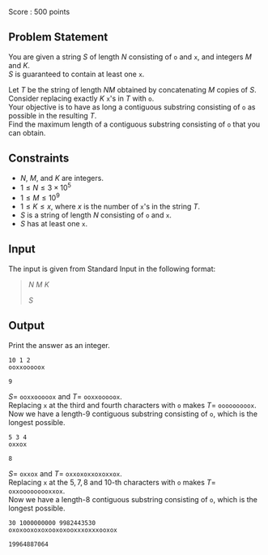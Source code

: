 Score : $500$ points

## Problem Statement

You are given a string $S$ of length $N$ consisting of `o` and `x`, and integers $M$ and $K$.<br>
$S$ is guaranteed to contain at least one `x`.

Let $T$ be the string of length $NM$ obtained by concatenating $M$ copies of $S$.
Consider replacing exactly $K$ `x`'s in $T$ with `o`.<br>
Your objective is to have as long a contiguous substring consisting of `o` as possible in the resulting $T$.<br>
Find the maximum length of a contiguous substring consisting of `o` that you can obtain.

## Constraints

- $N$, $M$, and $K$ are integers.
- $1 \le N \le 3 \times 10^5$
- $1 \le M \le 10^9$
- $1 \le K \le x$, where $x$ is the number of `x`'s in the string $T$.
- $S$ is a string of length $N$ consisting of `o` and `x`.
- $S$ has at least one `x`.

## Input

The input is given from Standard Input in the following format:

> $N$ $M$ $K$
> 
> $S$

## Output

Print the answer as an integer.

```input1
10 1 2
ooxxooooox
```

```output1
9
```

$S=$ `ooxxooooox` and $T=$ `ooxxooooox`.<br>
Replacing `x` at the third and fourth characters with `o` makes $T=$ `ooooooooox`.<br>
Now we have a length-$9$ contiguous substring consisting of `o`, which is the longest possible.

```input2
5 3 4
oxxox
```

```output2
8
```

$S=$ `oxxox` and $T=$ `oxxoxoxxoxoxxox`.<br>
Replacing `x` at the $5,7,8$ and $10$-th characters with `o` makes $T=$ `oxxooooooooxxox`.<br>
Now we have a length-$8$ contiguous substring consisting of `o`, which is the longest possible.

```input3
30 1000000000 9982443530
oxoxooxoxoxooxoxooxxxoxxxooxox
```

```output3
19964887064
```